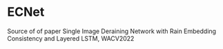 # ECNet

Source of of paper Single Image Deraining Network with Rain Embedding Consistency and Layered LSTM, WACV2022
